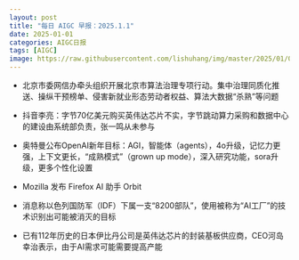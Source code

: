 ```yaml
---
layout: post
title: "每日 AIGC 早报：2025.1.1"
date: 2025-01-01
categories: AIGC日报
tags: [AIGC]
image: https://raw.githubusercontent.com/lishuhang/img/master/2025/01/0101-d.jpg
---
```


- 北京市委网信办牵头组织开展北京市算法治理专项行动。集中治理同质化推送、操纵干预榜单、侵害新就业形态劳动者权益、算法大数据“杀熟”等问题

- 抖音李亮：字节70亿美元购买英伟达芯片不实，字节跳动算力采购和数据中心的建设由系统部负责，张一鸣从未参与

- 奥特曼公布OpenAI新年目标：AGI，智能体（agents），4o升级，记忆力更强，上下文更长，“成熟模式”（grown up mode），深入研究功能，sora升级，更多个性化设置

- Mozilla 发布 Firefox AI 助手 Orbit

- 消息称以色列国防军（IDF）下属一支“8200部队”，使用被称为“AI工厂”的技术识别出可能被消灭的目标

- 已有112年历史的日本伊比丹公司是英伟达芯片的封装基板供应商，CEO河岛幸治表示，由于AI需求可能需要提高产能